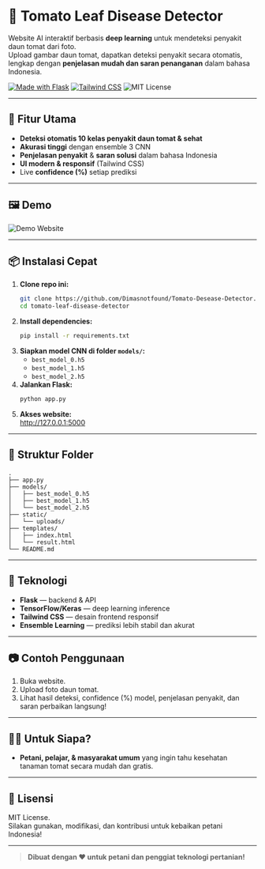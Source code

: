 # 🍅 Tomato Leaf Disease Detector

Website AI interaktif berbasis **deep learning** untuk mendeteksi penyakit daun tomat dari foto.  
Upload gambar daun tomat, dapatkan deteksi penyakit secara otomatis, lengkap dengan **penjelasan mudah dan saran penanganan** dalam bahasa Indonesia.

[![Made with Flask](https://img.shields.io/badge/Python-Flask-green?logo=flask)](https://flask.palletsprojects.com/)
[![Tailwind CSS](https://img.shields.io/badge/Styling-TailwindCSS-blue?logo=tailwindcss)](https://tailwindcss.com/)
![MIT License](https://img.shields.io/github/license/yourusername/tomato-leaf-disease-detector)

---

## 🚀 Fitur Utama

- **Deteksi otomatis 10 kelas penyakit daun tomat & sehat**
- **Akurasi tinggi** dengan ensemble 3 CNN
- **Penjelasan penyakit** & **saran solusi** dalam bahasa Indonesia
- **UI modern & responsif** (Tailwind CSS)
- Live **confidence (%)** setiap prediksi

---

## 🖼️ Demo

![Demo Website](https://placehold.co/600x320/png?text=Tomato+Leaf+Disease+Detector+Demo)

---

## 📦 Instalasi Cepat

1. **Clone repo ini:**
   ```bash
   git clone https://github.com/Dimasnotfound/Tomato-Desease-Detector.git
   cd tomato-leaf-disease-detector
   ```
2. **Install dependencies:**
   ```bash
   pip install -r requirements.txt
   ```
3. **Siapkan model CNN di folder `models/`:**
   - `best_model_0.h5`
   - `best_model_1.h5`
   - `best_model_2.h5`
4. **Jalankan Flask:**
   ```bash
   python app.py
   ```
5. **Akses website:**  
   http://127.0.0.1:5000

---

## 📝 Struktur Folder

```
.
├── app.py
├── models/
│   ├── best_model_0.h5
│   ├── best_model_1.h5
│   └── best_model_2.h5
├── static/
│   └── uploads/
├── templates/
│   ├── index.html
│   └── result.html
└── README.md
```

---

## 🌱 Teknologi

- **Flask** — backend & API
- **TensorFlow/Keras** — deep learning inference
- **Tailwind CSS** — desain frontend responsif
- **Ensemble Learning** — prediksi lebih stabil dan akurat

---

## 📷 Contoh Penggunaan

1. Buka website.
2. Upload foto daun tomat.
3. Lihat hasil deteksi, confidence (%) model, penjelasan penyakit, dan saran perbaikan langsung!

---

## 👩‍🌾 Untuk Siapa?

- **Petani, pelajar, & masyarakat umum** yang ingin tahu kesehatan tanaman tomat secara mudah dan gratis.

---

## 📖 Lisensi

MIT License.  
Silakan gunakan, modifikasi, dan kontribusi untuk kebaikan petani Indonesia!

---

> **Dibuat dengan ❤️ untuk petani dan penggiat teknologi pertanian!**
